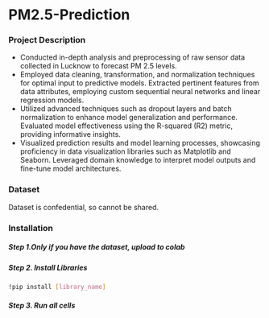 # PM2.5-Prediction

### Project Description
- Conducted in-depth analysis and preprocessing of raw sensor data collected in Lucknow to forecast PM 2.5 levels.
- Employed data cleaning, transformation, and normalization techniques for optimal input to predictive models. Extracted
pertinent features from data attributes, employing custom sequential neural networks and linear regression models.
- Utilized advanced techniques such as dropout layers and batch normalization to enhance model generalization and
performance. Evaluated model effectiveness using the R-squared (R2) metric, providing informative insights.
- Visualized prediction results and model learning processes, showcasing proficiency in data visualization libraries such as
Matplotlib and Seaborn. Leveraged domain knowledge to interpret model outputs and fine-tune model architectures.

### Dataset
Dataset is confedential, so cannot be shared.

### Installation
##### Step 1.Only if you have the dataset, upload to colab

##### Step 2. Install Libraries
```sh
!pip install [library_name]
```
##### Step 3. Run all cells


